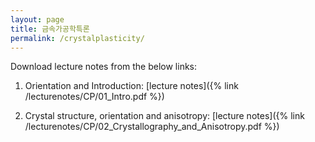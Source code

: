 ```yaml
---
layout: page
title: 금속가공학특론
permalink: /crystalplasticity/
---
```


Download lecture notes from the below links:

1. Orientation and Introduction: [lecture notes]({% link /lecturenotes/CP/01_Intro.pdf %})


2. Crystal structure, orientation and anisotropy: [lecture notes]({% link /lecturenotes/CP/02_Crystallography_and_Anisotropy.pdf %})
